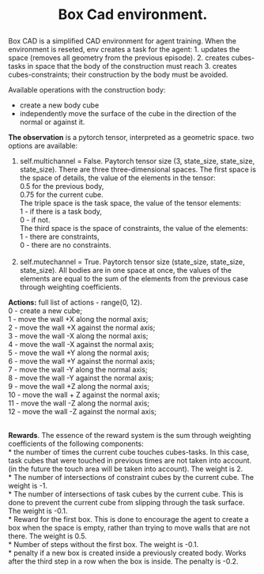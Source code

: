# <p align="center">Box Cad environment.</p>
  Box CAD is a simplified CAD environment for agent training.
  When the environment is reseted, env creates a task for the agent:
    1. updates the space (removes all geometry from the previous episode).
    2. creates cubes-tasks in space that the body of the construction must reach
    3. creates cubes-constraints; their construction by the body must be avoided.

  Available operations with the construction body:
  * create a new body cube
  * independently move the surface of the cube in the direction of the normal or against it.

  **The observation** is a pytorch tensor, interpreted as a geometric space.
  two options are available:
  1. self.multichannel = False. Paytorch tensor size (3, state_size, state_size, state_size). There are three three-dimensional spaces. The first space is the space of details, the value of the elements in the tensor: <br />
      0.5 for the previous body,<br />
      0.75 for the current cube. <br />
    The triple space is the task space, the value of the tensor elements:<br />
      1 - if there is a task body,<br />
      0 - if not. <br />
    The third space is the space of constraints, the value of the elements:<br />
      1 - there are constraints,<br />
      0 - there are no constraints. <br />
      <br />
  2. self.mutechannel = True. Paytorch tensor size (state_size, state_size, state_size).
    All bodies are in one space at once, the values of the elements
    are equal to the sum of the elements from the previous case through 
    weighting coefficients.
    <br/>

  **Actions:**
  full list of actions - range(0, 12).<br />
    0 - create a new cube;<br />
    1 - move the wall +X along the normal axis;<br />
    2 - move the wall +X against the normal axis;<br />
    3 - move the wall -X along the normal axis;<br />
    4 - move the wall -X against the normal axis;<br />
    5 - move the wall +Y along the normal axis;<br />
    6 - move the wall +Y against the normal axis;<br />
    7 - move the wall -Y along the normal axis;<br />
    8 - move the wall -Y against the normal axis;<br />
    9 - move the wall +Z along the normal axis;<br />
    10 - move the wall + Z against the normal axis;<br />
    11 - move the wall -Z along the normal axis;<br />
    12 - move the wall -Z against the normal axis;<br /><br />

  **Rewards**. The essence of the reward system is the sum through weighting 
  coefficients of the following components:<br />
    * the number of times the current cube touches cubes-tasks. 
      In this case, task cubes that were touched in previous times are not taken into account. 
      (in the future the touch area will be taken into account). The weight is 2.<br />
    * The number of intersections of constraint cubes by the current cube. The weight is -1.<br />
    * The number of intersections of task cubes by the current cube.
      This is done to prevent the current cube from slipping through the task surface. 
      The weight is -0.1.<br />
    * Reward for the first box. This is done to encourage the agent to create a box when 
      the space is empty, rather than trying to move walls that are not there. 
      The weight is 0.5.<br />
    * Number of steps without the first box. The weight is -0.1.<br />
    * penalty if a new box is created inside a previously created body. 
      Works after the third step in a row when the box is inside. The penalty is -0.2.

